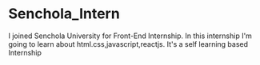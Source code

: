 # Senchola_Intern
I joined Senchola University for Front-End Internship. 
In this internship I'm going to learn about html.css,javascript,reactjs.
It's a self learning based Internship

